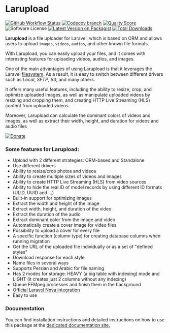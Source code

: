 # Larupload

[![GitHub Workflow Status](https://img.shields.io/github/actions/workflow/status/mostafaznv/larupload/run-tests.yml?branch=master\&label=Build\&style=flat-square\&logo=github)](https://github.com/mostafaznv/larupload/actions) [![Codecov branch](https://img.shields.io/codecov/c/github/mostafaznv/larupload/master.svg?style=flat-square\&logo=codecov)](https://app.codecov.io/gh/mostafaznv/larupload) [![Quality Score](https://img.shields.io/scrutinizer/g/mostafaznv/larupload.svg?style=flat-square)](https://scrutinizer-ci.com/g/mostafaznv/larupload) ![Software License](https://img.shields.io/badge/license-MIT-brightgreen.svg?style=flat-square) [![Latest Version on Packagist](https://img.shields.io/packagist/v/mostafaznv/larupload.svg?style=flat-square)](https://packagist.org/packages/mostafaznv/larupload) [![Total Downloads](https://img.shields.io/packagist/dt/mostafaznv/larupload.svg?style=flat-square)](https://packagist.org/packages/mostafaznv/larupload)


**Larupload** is a file uploader for Laravel, which is based on ORM and allows users to upload `images`, `videos`, `audios`, and other known file formats.

With Larupload, you can easily upload your files, and it comes with interesting features for uploading videos, audios, and images.

One of the main advantages of using Larupload is that it leverages the Laravel [filesystem](https://laravel.com/docs/filesystem). As a result, it is easy to switch between different drivers such as _Local_, _SFTP_, _S3_, and many others.&#x20;

It offers many useful features, including the ability to resize, crop, and optimize uploaded images, as well as manipulate uploaded videos by resizing and cropping them, and creating HTTP Live Streaming (HLS) content from uploaded videos.

Moreover, Larupload can calculate the dominant colors of videos and images, as well as extract their width, height, and duration for videos and audio files

[![Donate](https://mostafaznv.github.io/donate/donate.svg)](https://mostafaznv.github.io/donate/)



### Some features for Larupload:

* Upload with 2 different strategies: ORM-based and Standalone
* Use different drivers
* Ability to resize/crop photos and videos
* Ability to create multiple sizes of videos and images
* Ability to create HTTP Live Streaming (HLS) from video sources
* Ability to hide the real ID of model records by using different ID formats (ULID, UUID and ...)
* Built-in support for optimizing images
* Extract the width and height of the image
* Extract width, height, and duration of the video
* Extract the duration of the audio
* Extract dominant color from the image and video
* Automatically create a cover image for video files
* Possibility to upload a cover for every file
* A specific function (column type) for creating database columns when running migration
* Get the URL of the uploaded file individually or as a set of "defined styles"
* Download response for each style
* Name files in several ways
* Supports Persian and Arabic for file naming
* Has 2 modes for storage: HEAVY (a big table with indexing) mode and LIGHT (it creates just 2 columns without any indexing)
* Queue FFMpeg processes and finish them in the background
* [Official Laravel Nova integration](https://github.com/mostafaznv/nova-file-artisan)
* Easy to use


### Documentation
You can find installation instructions and detailed instructions on how to use this package at the [dedicated documentation site.](https://mostafaznv.gitbook.io/larupload/)
